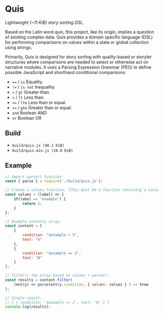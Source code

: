 # Quis

*Lightweight (~11 KiB) story sorting DSL.*

Based on the Latin word *quis*, this project, like its origin, implies a question of existing complex data. Quis provides a domain specific language (DSL) for performing comparisons on values within a state or global collection using strings.

Primarily, Quis is designed for story sorting with quality-based or storylet structures where comparisons are needed to select or otherwise act on narrative modules. It uses a Parsing Expression Grammar (PEG) to define possible JavaScript and shorthand conditional comparisons:

- `==` / `is` Equality.
- `!=` / `is not` Inequality.
- `>` / `gt` Greater than.
- `<` / `lt` Less than.
- `<=` / `lte` Less than or equal.
- `>=` / `gte` Greater than or equal.
- `and` Boolean AND
- `or` Boolean OR

## Build

- `build/quis.js (40.1 KiB)`
- `build/quis.min.js (10.8 KiB)`

## Example

```js
// Import parse() function.
const { parse } = require('./build/quis.js');

// Create a values function. (This must be a function returning a value.)
const values = (label) => {
    if(label == 'example') {
        return 2;
    }
};

// Example contents array.
const content = [
    {
        condition: "$example > 3",
        text: "A"
    },
    {
        condition: "$example == 2",
        text: "B"
    }
];

// filter() the array based on values + parse().
const results = content.filter(
    (entry) => parse(entry.condition, { values: values } ) == true
);

// Single result.
// [ { condition: '$example == 2', text: 'B' } ]
console.log(results);

```
